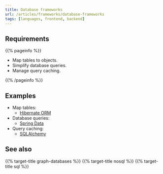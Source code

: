 ```yaml
---
title: Database frameworks
url: /articles/frameworks/database-frameworks
tags: [languages, frontend, backend]
---
```


## Requirements

{{% pageinfo %}}

* Map tables to objects.
* Simplify database queries.
* Manage query caching.

{{% /pageinfo %}}

## Examples

* Map tables:
  * [Hibernate ORM](https://hibernate.org/orm/)
* Database queries:
  * [Spring Data](https://spring.io/projects/spring-data/)
* Query caching:
  * [SQLAlchemy](https://docs.sqlalchemy.org/en/20/core/connections.html#sql-caching)

## See also

{{% target-title graph-databases %}}
{{% target-title nosql %}}
{{% target-title sql %}}
